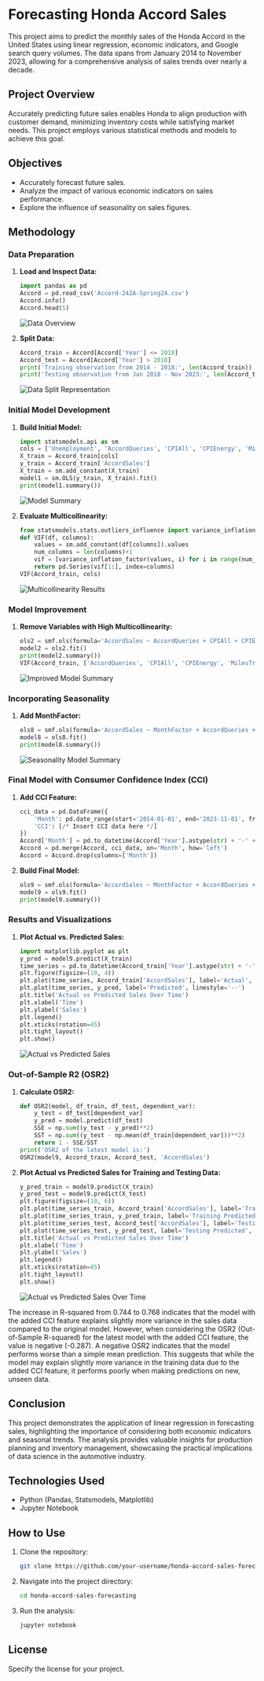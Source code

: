 # Forecasting Honda Accord Sales

This project aims to predict the monthly sales of the Honda Accord in the United States using linear regression, economic indicators, and Google search query volumes. The data spans from January 2014 to November 2023, allowing for a comprehensive analysis of sales trends over nearly a decade.

## Project Overview

Accurately predicting future sales enables Honda to align production with customer demand, minimizing inventory costs while satisfying market needs. This project employs various statistical methods and models to achieve this goal.

## Objectives

- Accurately forecast future sales.
- Analyze the impact of various economic indicators on sales performance.
- Explore the influence of seasonality on sales figures.

## Methodology

### Data Preparation

1. **Load and Inspect Data:**
    ```python
    import pandas as pd
    Accord = pd.read_csv('Accord-242A-Spring24.csv')
    Accord.info()
    Accord.head(5)
    ```
    ![Data Overview](images/data_overview.png) <!-- Replace with actual path to your image -->

2. **Split Data:**
    ```python
    Accord_train = Accord[Accord['Year'] <= 2018]
    Accord_test = Accord[Accord['Year'] > 2018]
    print('Training observation from 2014 - 2018:', len(Accord_train))
    print('Testing observation from Jan 2018 - Nov 2023:', len(Accord_test))
    ```
    ![Data Split Representation](images/data_split.png) <!-- Replace with actual path to your image -->
   
### Initial Model Development

1. **Build Initial Model:**
    ```python
    import statsmodels.api as sm
    cols = ['Unemployment', 'AccordQueries', 'CPIAll', 'CPIEnergy', 'MilesTraveled']
    X_train = Accord_train[cols]
    y_train = Accord_train['AccordSales']
    X_train = sm.add_constant(X_train)
    model1 = sm.OLS(y_train, X_train).fit()
    print(model1.summary())
    ```
    ![Model Summary](images/model_summary.png) <!-- Replace with actual path to your image -->

2. **Evaluate Multicollinearity:**
    ```python
    from statsmodels.stats.outliers_influence import variance_inflation_factor
    def VIF(df, columns):
        values = sm.add_constant(df[columns]).values
        num_columns = len(columns)+1
        vif = [variance_inflation_factor(values, i) for i in range(num_columns)]
        return pd.Series(vif[1:], index=columns)
    VIF(Accord_train, cols)
    ```
    ![Multicollinearity Results](images/model_multicollinearity.png) <!-- Replace with actual path to your image -->
   
### Model Improvement

1. **Remove Variables with High Multicollinearity:**
    ```python
    ols2 = smf.ols(formula='AccordSales ~ AccordQueries + CPIAll + CPIEnergy + MilesTraveled', data=Accord_train)
    model2 = ols2.fit()
    print(model2.summary())
    VIF(Accord_train, ['AccordQueries', 'CPIAll', 'CPIEnergy', 'MilesTraveled'])
    ```
    ![Improved Model Summary](images/improved_model_summary.png) <!-- Replace with actual path to your image -->

### Incorporating Seasonality

1. **Add MonthFactor:**
    ```python
    ols8 = smf.ols(formula='AccordSales ~ MonthFactor + AccordQueries + CPIAll + CPIEnergy', data=Accord_train)
    model8 = ols8.fit()
    print(model8.summary())
    ```
    ![Seasonality Model Summary](images/seasonality_model_summary.png) <!-- Replace with actual path to your image -->

### Final Model with Consumer Confidence Index (CCI)

1. **Add CCI Feature:**
    ```python
    cci_data = pd.DataFrame({
        'Month': pd.date_range(start='2014-01-01', end='2023-11-01', freq='MS'),
        'CCI': [/* Insert CCI data here */]
    })
    Accord['Month'] = pd.to_datetime(Accord['Year'].astype(str) + '-' + Accord['MonthNumeric'].astype(str))
    Accord = pd.merge(Accord, cci_data, on='Month', how='left')
    Accord = Accord.drop(columns=['Month'])
    ```

2. **Build Final Model:**
    ```python
    ols9 = smf.ols(formula='AccordSales ~ MonthFactor + AccordQueries + CPIAll + CPIEnergy + CCI', data=Accord_train)
    model9 = ols9.fit()
    print(model9.summary())
    ```

### Results and Visualizations

1. **Plot Actual vs. Predicted Sales:**
    ```python
    import matplotlib.pyplot as plt
    y_pred = model9.predict(X_train)
    time_series = pd.to_datetime(Accord_train['Year'].astype(str) + '-' + Accord_train['MonthNumeric'].astype(str))
    plt.figure(figsize=(10, 4))
    plt.plot(time_series, Accord_train['AccordSales'], label='Actual', marker='o')
    plt.plot(time_series, y_pred, label='Predicted', linestyle='--')
    plt.title('Actual vs Predicted Sales Over Time')
    plt.xlabel('Time')
    plt.ylabel('Sales')
    plt.legend()
    plt.xticks(rotation=45)
    plt.tight_layout()
    plt.show()
    ```
    ![Actual vs Predicted Sales](images/actual_vs_predicted.png) <!-- Replace with actual path to your image -->

### Out-of-Sample R2 (OSR2)

1. **Calculate OSR2:**
    ```python
    def OSR2(model, df_train, df_test, dependent_var):
        y_test = df_test[dependent_var]
        y_pred = model.predict(df_test)
        SSE = np.sum((y_test - y_pred)**2)
        SST = np.sum((y_test - np.mean(df_train[dependent_var]))**2)
        return 1 - SSE/SST
    print('OSR2 of the latest model is:')
    OSR2(model9, Accord_train, Accord_test, 'AccordSales')
    ```

2. **Plot Actual vs Predicted Sales for Training and Testing Data:**
    ```python
    y_pred_train = model9.predict(X_train)
    y_pred_test = model9.predict(X_test)
    plt.figure(figsize=(10, 6))
    plt.plot(time_series_train, Accord_train['AccordSales'], label='Training Actual', marker='o')
    plt.plot(time_series_train, y_pred_train, label='Training Predicted', linestyle='--')
    plt.plot(time_series_test, Accord_test['AccordSales'], label='Testing Actual', marker='o', color='red')
    plt.plot(time_series_test, y_pred_test, label='Testing Predicted', linestyle='--', color='orange')
    plt.title('Actual vs Predicted Sales Over Time')
    plt.xlabel('Time')
    plt.ylabel('Sales')
    plt.legend()
    plt.xticks(rotation=45)
    plt.tight_layout()
    plt.show()
    ```
    ![Actual vs Predicted Sales Over Time](images/actual_vs_predicted_over_time.png) <!-- Replace with actual path to your image -->

The increase in R-squared from 0.744 to 0.768 indicates that the model with the added CCI feature explains slightly more variance in the sales data compared to the original model.
However, when considering the OSR2 (Out-of-Sample R-squared) for the latest model with the added CCI feature, the value is negative (-0.287). A negative OSR2 indicates that the model performs worse than a simple mean prediction. This suggests that while the model may explain slightly more variance in the training data due to the added CCI feature, it performs poorly when making predictions on new, unseen data.

## Conclusion

This project demonstrates the application of linear regression in forecasting sales, highlighting the importance of considering both economic indicators and seasonal trends. The analysis provides valuable insights for production planning and inventory management, showcasing the practical implications of data science in the automotive industry.

## Technologies Used

- Python (Pandas, Statsmodels, Matplotlib)
- Jupyter Notebook

## How to Use

1. Clone the repository:
    ```bash
    git clone https://github.com/your-username/honda-accord-sales-forecasting.git
    ```
2. Navigate into the project directory:
    ```bash
    cd honda-accord-sales-forecasting
    ```
3. Run the analysis:
    ```bash
    jupyter notebook
    ```

## License

Specify the license for your project.
